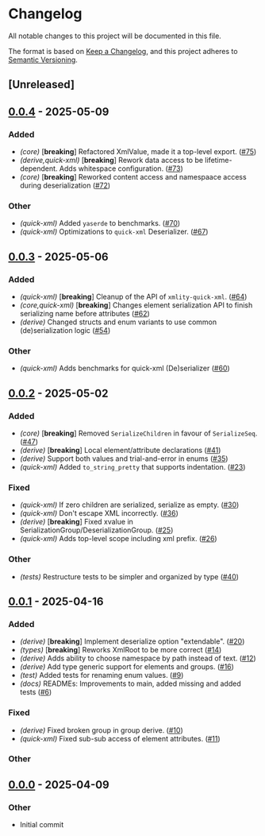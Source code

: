 # Changelog

All notable changes to this project will be documented in this file.

The format is based on [Keep a Changelog](https://keepachangelog.com/en/1.0.0/),
and this project adheres to [Semantic Versioning](https://semver.org/spec/v2.0.0.html).

## [Unreleased]

## [0.0.4](https://github.com/lukasfri/xmlity/compare/xmlity-quick-xml-v0.0.3...xmlity-quick-xml-v0.0.4) - 2025-05-09

### Added

- *(core)* [**breaking**] Refactored XmlValue, made it a top-level export. ([#75](https://github.com/lukasfri/xmlity/pull/75))
- *(derive,quick-xml)* [**breaking**] Rework data access to be lifetime-dependent. Adds whitespace configuration. ([#73](https://github.com/lukasfri/xmlity/pull/73))
- *(core)* [**breaking**] Reworked content access and namespaace access during deserialization ([#72](https://github.com/lukasfri/xmlity/pull/72))

### Other

- *(quick-xml)* Added `yaserde` to benchmarks. ([#70](https://github.com/lukasfri/xmlity/pull/70))
- *(quick-xml)* Optimizations to `quick-xml` Deserializer. ([#67](https://github.com/lukasfri/xmlity/pull/67))

## [0.0.3](https://github.com/lukasfri/xmlity/compare/xmlity-quick-xml-v0.0.2...xmlity-quick-xml-v0.0.3) - 2025-05-06

### Added

- *(quick-xml)* [**breaking**] Cleanup of the API of `xmlity-quick-xml`. ([#64](https://github.com/lukasfri/xmlity/pull/64))
- *(core,quick-xml)* [**breaking**] Changes element serialization API to finish serializing name before attributes ([#62](https://github.com/lukasfri/xmlity/pull/62))
- *(derive)* Changed structs and enum variants to use common (de)serialization logic ([#54](https://github.com/lukasfri/xmlity/pull/54))

### Other

- *(quick-xml)* Adds benchmarks for quick-xml (De)serializer ([#60](https://github.com/lukasfri/xmlity/pull/60))

## [0.0.2](https://github.com/lukasfri/xmlity/compare/xmlity-quick-xml-v0.0.1...xmlity-quick-xml-v0.0.2) - 2025-05-02

### Added

- *(core)* [**breaking**] Removed `SerializeChildren` in favour of `SerializeSeq`. ([#47](https://github.com/lukasfri/xmlity/pull/47))
- *(derive)* [**breaking**] Local element/attribute declarations ([#41](https://github.com/lukasfri/xmlity/pull/41))
- *(derive)* Support both values and trial-and-error in enums ([#35](https://github.com/lukasfri/xmlity/pull/35))
- *(quick-xml)* Added `to_string_pretty` that supports indentation. ([#23](https://github.com/lukasfri/xmlity/pull/23))

### Fixed

- *(quick-xml)* If zero children are serialized, serialize as empty. ([#30](https://github.com/lukasfri/xmlity/pull/30))
- *(quick-xml)* Don't escape XML incorrectly. ([#36](https://github.com/lukasfri/xmlity/pull/36))
- *(derive)* [**breaking**] Fixed xvalue in SerializationGroup/DeserializationGroup. ([#25](https://github.com/lukasfri/xmlity/pull/25))
- *(quick-xml)* Adds top-level scope including xml prefix. ([#26](https://github.com/lukasfri/xmlity/pull/26))

### Other

- *(tests)* Restructure tests to be simpler and organized by type ([#40](https://github.com/lukasfri/xmlity/pull/40))

## [0.0.1](https://github.com/lukasfri/xmlity/compare/xmlity-quick-xml-v0.0.0...xmlity-quick-xml-v0.0.1) - 2025-04-16

### Added

- *(derive)* [**breaking**] Implement deserialize option "extendable". ([#20](https://github.com/lukasfri/xmlity/pull/20))
- *(types)* [**breaking**] Reworks XmlRoot to be more correct ([#14](https://github.com/lukasfri/xmlity/pull/14))
- *(derive)* Adds ability to choose namespace by path instead of text. ([#12](https://github.com/lukasfri/xmlity/pull/12))
- *(derive)* Add type generic support for elements and groups. ([#16](https://github.com/lukasfri/xmlity/pull/16))
- *(test)* Added tests for renaming enum values. ([#9](https://github.com/lukasfri/xmlity/pull/9))
- *(docs)* READMEs: Improvements to main, added missing and added tests ([#6](https://github.com/lukasfri/xmlity/pull/6))

### Fixed

- *(derive)* Fixed broken group in group derive. ([#10](https://github.com/lukasfri/xmlity/pull/10))
- *(quick-xml)* Fixed sub-sub access of element attributes. ([#11](https://github.com/lukasfri/xmlity/pull/11))

### Other

## [0.0.0](https://github.com/lukasfri/xmlity/releases/tag/xmlity-quick-xml-v0.0.0) - 2025-04-09

### Other

- Initial commit
